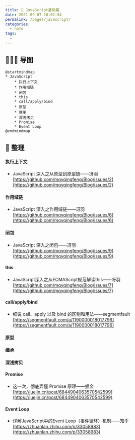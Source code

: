```yaml
---
title: 🚗 JavaScript基础篇
date: 2021-09-07 20:02:54
permalink: /pages/javascript/
categories:
  - note
tags:
  -
---
```


## 👨🏻‍💻 导图

```plantuml
@startmindmap
* JavaScript
	* 执行上下文
	* 作用域链
	* 闭包
	* this
	* call/apply/bind
	* 原型
	* 继承
	* 深浅拷贝
	* Promise
	* Event Loop
@endmindmap
```

## 📒 整理

#### 执行上下文

- JavaScript 深入之从原型到原型链——冴羽 [https://github.com/mqyqingfeng/Blog/issues/2](https://github.com/mqyqingfeng/Blog/issues/2)

#### 作用域链

- JavaScript 深入之作用域链——冴羽 [https://github.com/mqyqingfeng/Blog/issues/6](https://github.com/mqyqingfeng/Blog/issues/6)

#### 闭包

- JavaScript 深入之闭包——冴羽 [https://github.com/mqyqingfeng/Blog/issues/9](https://github.com/mqyqingfeng/Blog/issues/9)

#### this
- JavaScript深入之从ECMAScript规范解读this——冴羽 [https://github.com/mqyqingfeng/Blog/issues/7](https://github.com/mqyqingfeng/Blog/issues/7)

#### call/apply/bind
- 细说 call、apply 以及 bind 的区别和用法——segmentfault [https://segmentfault.com/a/1190000018017796](https://segmentfault.com/a/1190000018017796)

#### 原型

#### 继承

#### 深浅拷贝

#### Promise
- 这一次，彻底弄懂 Promise 原理——掘金 [https://juejin.cn/post/6844904063570542599](https://juejin.cn/post/6844904063570542599)

#### Event Loop
- 详解JavaScript中的Event Loop（事件循环）机制——知乎 [https://zhuanlan.zhihu.com/p/33058983](https://zhuanlan.zhihu.com/p/33058983)
